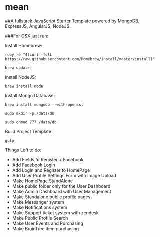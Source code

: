 # mean

##A fullstack JavaScript Starter Template powered by MongoDB, ExpressJS, AngularJS, NodeJS.


###For OSX just run:

Install Homebrew:

`ruby -e "$(curl -fsSL https://raw.githubusercontent.com/Homebrew/install/master/install)"`

`brew update`

Install NodeJS:

`brew install node`

Install Mongo Database:

`brew install mongodb --with-openssl`

`sudo mkdir -p /data/db`

`sudo chmod 777 /data/db`

Build Project Template:

`gulp`


Things Left to do:

* Add Fields to Register + Facebook
* Add Facebook Login
* Add Login and Register to HomePage
* Add User Profile Settings Form with Image Upload
* Make HomePage StandAlone
* Make public folder only for the User Dashboard
* Make Admin Dashboard with User Management
* Make Standalone public profile pages
* Make Messanger system
* Make Notifications system
* Make Support ticket system with zendesk
* Make Public Profile Search
* Make User Events and Purchasing
* Make BrainTree item purchasing
